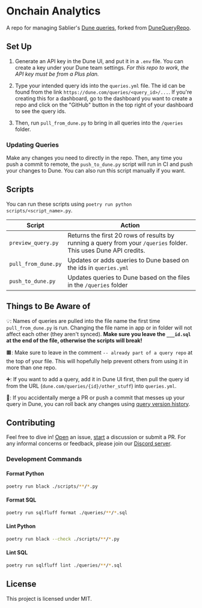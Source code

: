 # Onchain Analytics

A repo for managing Sablier's [Dune queries](https://dune.mintlify.app/api-reference/crud/endpoint/create), forked from
[DuneQueryRepo](https://github.com/duneanalytics/DuneQueryRepo).

## Set Up

1. Generate an API key in the Dune UI, and put it in a `.env` file. You can create a key under your Dune team settings.
   _For this repo to work, the API key must be from a Plus plan._

2. Type your intended query ids into the `queries.yml` file. The id can be found from the link
   `https://dune.com/queries/<query_id>/...`. If you're creating this for a dashboard, go to the dashboard you want to
   create a repo and click on the "GitHub" button in the top right of your dashboard to see the query ids.

3. Then, run `pull_from_dune.py` to bring in all queries into the `/queries` folder.

### Updating Queries

Make any changes you need to directly in the repo. Then, any time you push a commit to remote, the `push_to_dune.py`
script will run in CI and push your changes to Dune. You can also run this script manually if you want.

## Scripts

You can run these scripts using `poetry run python scripts/<script_name>.py`.

| Script              | Action                                                                                                           |
| ------------------- | ---------------------------------------------------------------------------------------------------------------- |
| `preview_query.py`  | Returns the first 20 rows of results by running a query from your `/queries` folder. This uses Dune API credits. |
| `pull_from_dune.py` | Updates or adds queries to Dune based on the ids in `queries.yml`                                                |
| `push_to_dune.py`   | Updates queries to Dune based on the files in the `/queries` folder                                              |

## Things to Be Aware of

💡: Names of queries are pulled into the file name the first time `pull_from_dune.py` is run. Changing the file name in
app or in folder will not affect each other (they aren't synced). **Make sure you leave the `___id.sql` at the end of
the file, otherwise the scripts will break!**

🟧: Make sure to leave in the comment `-- already part of a query repo` at the top of your file. This will hopefully
help prevent others from using it in more than one repo.

➕: If you want to add a query, add it in Dune UI first, then pull the query id from the URL
(`dune.com/queries/{id}/other_stuff`) into `queries.yml`.

🛑: If you accidentally merge a PR or push a commit that messes up your query in Dune, you can roll back any changes
using [query version history](https://dune.com/docs/app/query-editor/version-history).

## Contributing

Feel free to dive in! [Open](https://github.com/sablier-labs/onchain-analytics/issues/new) an issue,
[start](https://github.com/sablier-labs/onchain-analytics/discussions/new) a discussion or submit a PR. For any informal
concerns or feedback, please join our [Discord server](https://discord.gg/bSwRCwWRsT).

### Development Commands

#### Format Python

```sh
poetry run black ./scripts/**/*.py
```

#### Format SQL

```sh
poetry run sqlfluff format ./queries/**/*.sql
```

#### Lint Python

```sh
poetry run black --check ./scripts/**/*.py
```

#### Lint SQL

```sh
poetry run sqlfluff lint ./queries/**/*.sql
```

## License

This project is licensed under MIT.
